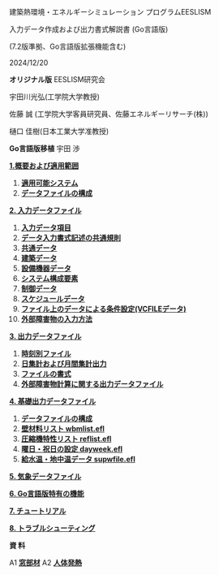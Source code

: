 建築熱環境・エネルギーシミュレーション
プログラムEESLISM

入力データ作成および出力書式解説書 (Go言語版)

(7.2版準拠、Go言語版拡張機能含む)

2024/12/20

**オリジナル版**
EESLISM研究会

宇田川光弘(工学院大学教授)

佐藤 誠 (工学院大学客員研究員、佐藤エネルギーリサーチ(株))

樋口 佳樹(日本工業大学准教授)

**Go言語版移植**
宇田 渉

[**1.概要および適用範囲**](./1_abstract.md)

1. [**適用可能システム**](#bookmark67)
2. [**データファイルの構成**](#bookmark71)


[**2. 入力データファイル**](./2_inputdata.md)

1. [**入力データ項目**](./2_1.md)
2. [**データ入力書式記述の共通規則**](./2_2.md)
3. [**共通データ**](./2_3.md)
4. [**建築データ**](./2_4.md)
5. [**設備機器データ**](./2_5.md)
6. [**システム構成要素**](./2_6.md)
7. [**制御データ**](./2_7.md)
8. [**スケジュールデータ**](./2_8.md)
9. [**ファイル上のデータによる条件設定(VCFILEデータ)**](./2_9.md)
10. [**外部障害物の入力方法**](./2_10.md)

[**3. 出力データファイル**](./3_outputdata.md)

1. [**時刻別ファイル**](./3_1.md)
2. [**日集計および月間集計出力**](./3_2.md)
3. [**ファイルの書式**](./3_3.md)
4. [**外部障害物計算に関する出力データファイル**](./3_4.md)

[**4. 基礎出力データファイル**](./4_basicdata.md)

1. [**データファイルの構成**](./4_1.md)
2. [**壁材料リスト wbmlist.efl**](./4_2.md)
3. [**圧縮機特性リスト reflist.efl**](./4_3.md)
4. [**曜日・祝日の設定 dayweek.efl**](./4_4.md)
5. [**給水温・地中温データ supwfile.efl**](./4_5.md)

[**5. 気象データファイル**](./5_weatherdata.md)

[**6. Go言語版特有の機能**](./6_go_features.md)

[**7. チュートリアル**](./7_tutorial.md)

[**8. トラブルシューティング**](./8_troubleshooting.md)

**資 料**

A1 [**窓部材**](./appendix/a1.md)
A2 [**人体発熱**](./appendix/a2.md)
